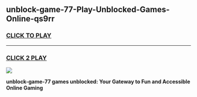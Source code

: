 
## unblock-game-77-Play-Unblocked-Games-Online-qs9rr
<h3>
<a href="https://premium76.site?title=unblock-game-77&ref=25A">CLICK TO PLAY</a></h3>
<hr>

<h3>
<a href="https://premium76.site?title=unblock-game-77&ref=25A">CLICK 2 PLAY</a>
  
</h3>

<a href="https://premium76.site?title=unblock-game-77&ref=25A"><img src="https://clearcache.store/games.png"></a>


**unblock-game-77 games unblocked: Your Gateway to Fun and Accessible Online Gaming**

